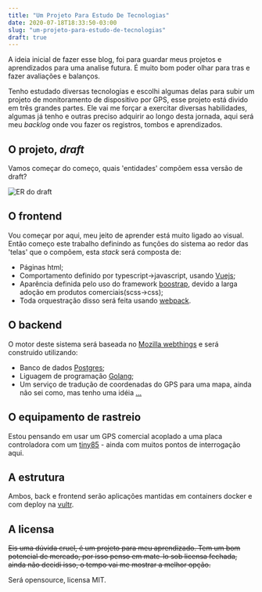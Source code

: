 ```yaml
---
title: "Um Projeto Para Estudo De Tecnologias"
date: 2020-07-18T18:33:50-03:00
slug: "um-projeto-para-estudo-de-tecnologias"
draft: true
---
```


A ideia inicial de fazer esse blog, foi para guardar meus projetos e aprendizados para uma analise futura. É muito bom poder olhar para tras e fazer avaliações e balanços.

Tenho estudado diversas tecnologias e escolhi algumas delas para subir um projeto de monitoramento de dispositivo por GPS, esse projeto está divido em três grandes partes. Ele vai me forçar a exercitar diversas habilidades, algumas já tenho e outras preciso adquirir ao longo desta jornada, aqui será meu *backlog* onde vou fazer os registros, tombos e aprendizados.

## O projeto, *draft*

Vamos começar do começo, quais 'entidades' compõem essa versão de draft?

![ER do draft](/images/er-track-all.png)

## O frontend

Vou começar por aqui, meu jeito de aprender está muito ligado ao visual. Então começo este trabalho definindo as funções do sistema ao redor das 'telas' que o compõem, esta *stack* será composta de:

  * Páginas html;
  * Comportamento definido por typescript->javascript, usando [Vuejs](https://vuejs.org/);
  * Aparência definida pelo uso do framework [boostrap](https://getbootstrap.com/), devido a larga adoção em produtos comerciais(scss->css);
  * Toda orquestração disso será feita usando [webpack](https://webpack.js.org/).

## O backend

O motor deste sistema será baseada no [Mozilla webthings](https://iot.mozilla.org/) e será construido utilizando:

  * Banco de dados [Postgres](https://www.postgresql.org/);
  * Liguagem de programação [Golang](https://golang.org/);
  * Um serviço de tradução de coordenadas do GPS para uma mapa, ainda não sei como, mas tenho uma idéia [...](https://www.gpsvisualizer.com/)

## O equipamento de rastreio

Estou pensando em usar um GPS comercial acoplado a uma placa controladora com um [tiny85](http://www.interactiondesign.se/wiki/attiny) - ainda com muitos pontos de interrogação aqui.

## A estrutura

Ambos, back e frontend serão aplicações mantidas em containers docker e com deploy na [vultr](https://www.vultr.com/).

## A licensa

~~Eis uma dúvida cruel, é um projeto para meu aprendizado. Tem um bom potencial de mercado, por isso penso em mate-lo sob licensa fechada, ainda não decidi isso, o tempo vai me mostrar a melhor opção.~~

Será opensource, licensa MIT.


